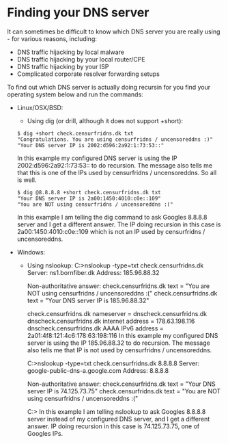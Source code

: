 Finding your DNS server
=========================
It can sometimes be difficult to know which DNS server you are really using - for various reasons, including:
* DNS traffic hijacking by local malware
* DNS traffic hijacking by your local router/CPE
* DNS traffic hijacking by your ISP
* Complicated corporate resolver forwarding setups

To find out which DNS server is actually doing recursin for you find your operating system below and run the commands:

* Linux/OSX/BSD:
    * Using dig (or drill, although it does not support +short):
    ```
    $ dig +short check.censurfridns.dk txt
    "Congratulations. You are using censurfridns / uncensoreddns :)"
    "Your DNS server IP is 2002:d596:2a92:1:73:53::"
    ```
    In this example my configured DNS server is using the IP 2002:d596:2a92:1:73:53:: to do recursion. The message
    also tells me that this is one of the IPs used by censurfridns / uncensoreddns. So all is well.
    ```
    $ dig @8.8.8.8 +short check.censurfridns.dk txt
    "Your DNS server IP is 2a00:1450:4010:c0e::109"
    "You are NOT using censurfridns / uncensoreddns :("
    ```
    In this example I am telling the dig command to ask Googles 8.8.8.8 server and I get a different answer. The
    IP doing recursion in this case is 2a00:1450:4010:c0e::109 which is not an IP used by censurfridns / uncensoreddns.

* Windows:
    * Using nslookup:
        C:\>nslookup -type=txt check.censurfridns.dk
        Server:  ns1.bornfiber.dk
        Address:  185.96.88.32

        Non-authoritative answer:
        check.censurfridns.dk   text = "You are NOT using censurfridns / uncensoreddns :("
        check.censurfridns.dk   text = "Your DNS server IP is 185.96.88.32"

        check.censurfridns.dk   nameserver = dnscheck.censurfridns.dk
        dnscheck.censurfridns.dk        internet address = 178.63.198.116
        dnscheck.censurfridns.dk        AAAA IPv6 address = 2a01:4f8:121:4c6:178:63:198:116
    In this example my configured DNS server is using the IP 185.96.88.32 to do recursion. The message
    also tells me that IP is not used by censurfridns / uncensoreddns.

        C:\>nslookup -type=txt check.censurfridns.dk 8.8.8.8
        Server:  google-public-dns-a.google.com
        Address:  8.8.8.8

        Non-authoritative answer:
        check.censurfridns.dk   text = "Your DNS server IP is 74.125.73.75"
        check.censurfridns.dk   text = "You are NOT using censurfridns / uncensoreddns :("

        C:\>
    In this example I am telling nslookup to ask Googles 8.8.8.8 server instead of my configured DNS server, 
    and I get a different answer. IP doing recursion in this case is 74.125.73.75, one of Googles IPs.
